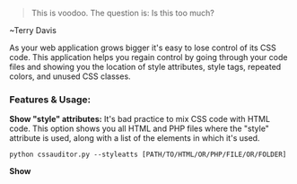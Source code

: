 
>This is voodoo. The question is: Is this too much?

~Terry Davis

As your web application grows bigger it's easy to lose control of its CSS code. This application helps you regain control by going through your code files and showing you the location of style attributes, style tags, repeated colors, and unused CSS classes.

### Features & Usage:

**Show "style" attributes:** It's bad practice to mix CSS code with HTML code. This option shows you all HTML and PHP files where the "style" attribute is used, along with a list of the elements in which it's used.
```
python cssauditor.py --styleatts [PATH/TO/HTML/OR/PHP/FILE/OR/FOLDER]
```

**Show <style> tags:** Using style tags isn't as problematic as using style attributes, but you still need at least to keep track of CSS code defined that way. This option shows you all HTML and PHP files in which the style tag is used.
```
python cssauditor.py --styletags [PATH/TO/HTML/OR/PHP/FILE/OR/FOLDER]
```

**Show repeated colors:** CSS colors which are repeatedly used should be placed inside variables. This option shows you repeated colors and their occurence frequency. 
```
python cssauditor.py --colors [PATH/TO/CSS/FILE/OR/FOLDER]
```

**Show unused classes:** A common problem is that classes defined in CSS files sometimes end up being unused in HTML/PHP files. This option shows you the paths of CSS files that contain unused classes, along with the names of those classes.
```
python cssauditor.py --unused [PATH/TO/CSS/FILE/OR/FOLDER] [PATH/TO/HTML/OR/PHP/FILE/OR/FOLDER]
```

### Notes:

1- HTML/PHP folders are searched recursively. CSS folders are NOT searched recursively.

2- Don't forget to put the path in double quotes if it contains spaces.

### Status:

This Python application, while useful, is meant as a prototype for an application which I will write in C. The reason is that Python is relatively slow, and performance is crucial in an application of this type.

As a result, I haven't put as much effort as I could have into testing, refactoring, and optimization. And I also don't plan to add more features. 
